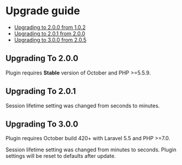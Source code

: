 # Upgrade guide

- [Upgrading to 2.0.0 from 1.0.2](#upgrade-2.0.0)
- [Upgrading to 2.0.1 from 2.0.0](#upgrade-2.0.1)
- [Upgrading to 3.0.0 from 2.0.5](#upgrade-3.0.0)

<a name="upgrade-2.0.0"></a>
## Upgrading To 2.0.0

Plugin requires **Stable** version of October and PHP >=5.5.9.

<a name="upgrade-2.0.1"></a>
## Upgrading To 2.0.1

Session lifetime setting was changed from seconds to minutes.

<a name="upgrade-3.0.0"></a>
## Upgrading To 3.0.0

Plugin requires October build 420+ with Laravel 5.5 and PHP >=7.0.

Session lifetime setting was changed from minutes to seconds. Plugin settings will be reset to defaults after update.